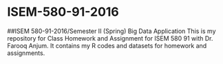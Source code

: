 # ISEM-580-91-2016

##ISEM 580-91-2016/Semester II (Spring) Big Data Application
This is my repository for Class Homework and Assignment for ISEM 580 91 with Dr. Farooq Anjum. It contains my R codes and datasets for homework and assignments.	
